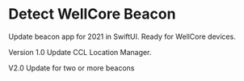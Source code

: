 # Detect WellCore Beacon

Update beacon app for 2021 in SwiftUI. 
Ready for WellCore devices. 

Version 1.0
Update CCL Location Manager. 

V2.0
Update for two or more beacons
